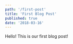 ```yaml
---
path: '/first-post'
title: 'First Blog Post'
published: true
date: '2018-03-16'
---
```


Hello! This is our first blog post!
